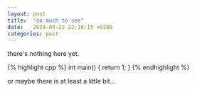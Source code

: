 ```yaml
---
layout: post
title:  "so much to see"
date:   2024-04-22 22:16:15 +0200
categories: post
---
```


there's nothing here yet.

{% highlight cpp %}
int main() 
{
  return 1;
}
{% endhighlight %}

or maybe there is at least a little bit...

